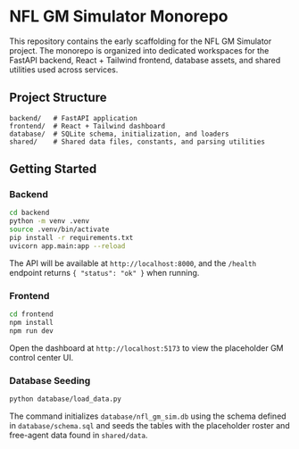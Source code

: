 # NFL GM Simulator Monorepo

This repository contains the early scaffolding for the NFL GM Simulator project. The monorepo is organized into dedicated workspaces for the FastAPI backend, React + Tailwind frontend, database assets, and shared utilities used across services.

## Project Structure

```
backend/   # FastAPI application
frontend/  # React + Tailwind dashboard
database/  # SQLite schema, initialization, and loaders
shared/    # Shared data files, constants, and parsing utilities
```

## Getting Started

### Backend

```bash
cd backend
python -m venv .venv
source .venv/bin/activate
pip install -r requirements.txt
uvicorn app.main:app --reload
```

The API will be available at `http://localhost:8000`, and the `/health` endpoint returns `{ "status": "ok" }` when running.

### Frontend

```bash
cd frontend
npm install
npm run dev
```

Open the dashboard at `http://localhost:5173` to view the placeholder GM control center UI.

### Database Seeding

```bash
python database/load_data.py
```

The command initializes `database/nfl_gm_sim.db` using the schema defined in `database/schema.sql` and seeds the tables with the placeholder roster and free-agent data found in `shared/data`.
